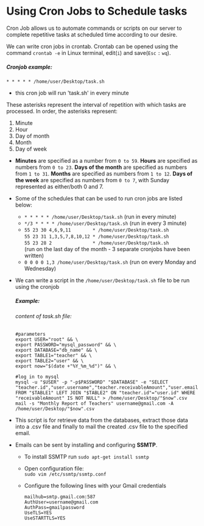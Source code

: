 # Using Cron Jobs to Schedule tasks
Cron Job allows us to automate commands or scripts on our server to complete repetitive tasks at scheduled time according to our desire.

We can write cron jobs in crontab. Crontab can be opened using the command `crontab -e` in Linux terminal, edit(`i`) and save(`Esc` `:` `wq`).  
##### Cronjob example:  
`* * * * * /home/user/Desktop/task.sh`
- this cron job will run 'task.sh' in every minute 

These asterisks represent the interval of repetition with which tasks are processed. In order, the asterisks represent:
1. Minute
2. Hour
3. Day of month
4. Month
5. Day of week   

* **Minutes** are specified as a number from `0 to 59`. **Hours** are specified as numbers from `0 to 23`. **Days of the month** are specified as numbers from `1 to 31`. **Months** are specified as numbers from `1 to 12`. **Days of the week** are specified as numbers from `0 to 7`, with Sunday represented as either/both 0 and 7.

* Some of the schedules that can be used to run cron jobs are listed below:
  - `* * * * * /home/user/Desktop/task.sh` (run in every minute)
  - `*/3 * * * * /home/user/Desktop/task.sh` (run in every 3 minute)
  - `55 23 30 4,6,9,11        * /home/user/Desktop/task.sh`   
    `55 23 31 1,3,5,7,8,10,12 * /home/user/Desktop/task.sh`    
    `55 23 28 2               * /home/user/Desktop/task.sh`     
    (run on the last day of the month - 3 separate cronjobs have been written)
  - `0 0 0 0 1,3 /home/user/Desktop/task.sh` (run on every Monday and Wednesday)    
 
- We can write a script in the `/home/user/Desktop/task.sh` file to be run using the cronjob

  ##### Example:
  ###### content of task.sh file:
  ```
  #parameters
  export USER="root" && \
  export PASSWORD="mysql_password" && \
  export DATABASE="db_name" && \
  export TABLE1="teacher" && \
  export TABLE2="user" && \
  export now="$(date +"%Y_%m_%d")" && \

  #log in to mysql
  mysql -u "$USER" -p "-p$PASSWORD" "$DATABASE" -e "SELECT "teacher.id","user.username","teacher.receivableAmount","user.email","user.phone_number" FROM "$TABLE1" LEFT JOIN "$TABLE2" ON "teacher.id"="user.id" WHERE "receivableAmount" IS NOT NULL" > /home/user/Desktop/"$now".csv
  mail -s "Monthly Report of Teachers" username@gmail.com -A /home/user/Desktop/"$now".csv
  ```
  
 - This script is for retrieve data from the databases, extract those data into a .csv file and finally to mail the created .csv file to the specified email.    
 - Emails can be sent by installing and configuring **SSMTP**.
    - To install SSMTP run `sudo apt-get install ssmtp`
    - Open configuration file:    
        `sudo vim /etc/ssmtp/ssmtp.conf`
    - Configure the following lines with your Gmail credentials    
        
       ```
       mailhub=smtp.gmail.com:587
       AuthUser=username@gmail.com
       AuthPass=gmailpassword
       UseTLS=YES
       UseSTARTTLS=YES
       ```
